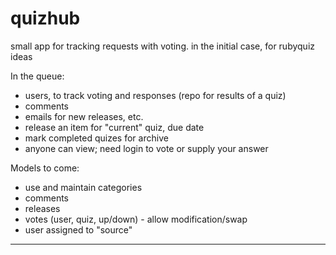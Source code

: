 quizhub
=======

small app for tracking requests with voting. in the initial case, for rubyquiz ideas

In the queue:
- users, to track voting and responses (repo for results of a quiz)
- comments
- emails for new releases, etc.
- release an item for "current" quiz, due date
- mark completed quizes for archive
- anyone can view; need login to vote or supply your answer

Models to come:
- use and maintain categories
- comments
- releases
- votes (user, quiz, up/down) - allow modification/swap
- user assigned to "source"
-------------------------------------------------------------------------------------
